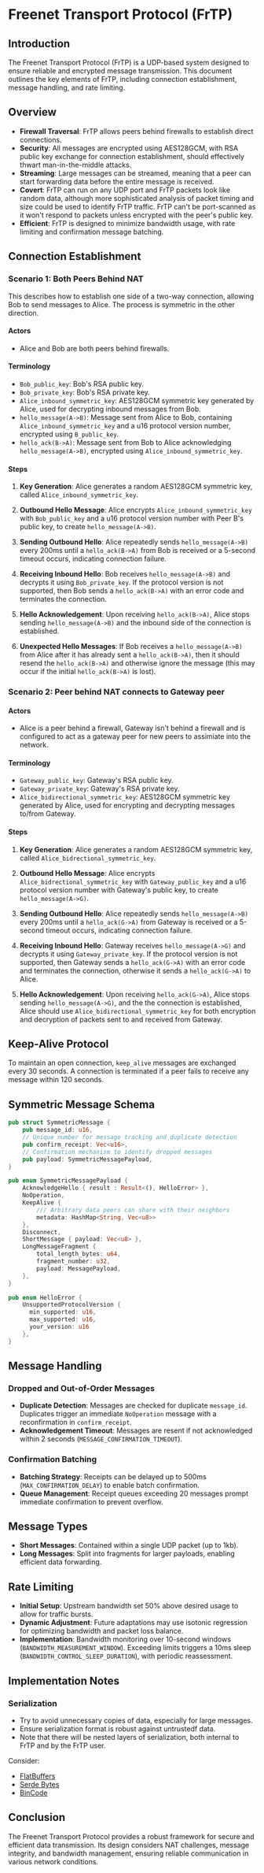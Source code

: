 # Freenet Transport Protocol (FrTP)

## Introduction

The Freenet Transport Protocol (FrTP) is a UDP-based system designed to ensure reliable and encrypted
message transmission. This document outlines the key elements of FrTP, including connection
establishment, message handling, and rate limiting.

## Overview

- **Firewall Traversal**: FrTP allows peers behind firewalls to establish direct connections.
- **Security**: All messages are encrypted using AES128GCM, with RSA public key exchange for
  connection establishment, should effectively thwart man-in-the-middle attacks.
- **Streaming**: Large messages can be streamed, meaning that a peer can start forwarding data
  before the entire message is received.
- **Covert**: FrTP can run on any UDP port and FrTP packets look like random data, although more
  sophisticated analysis of packet timing and size could be used to identify FrTP traffic. FrTP
  can't be port-scanned as it won't respond to packets unless encrypted with the peer's public key.
- **Efficient**: FrTP is designed to minimize bandwidth usage, with rate limiting and confirmation
  message batching.

## Connection Establishment

### Scenario 1: Both Peers Behind NAT

This describes how to establish one side of a two-way connection, allowing Bob to send messages
to Alice. The process is symmetric in the other direction.

#### Actors

- Alice and Bob are both peers behind firewalls.

#### Terminology

- `Bob_public_key`: Bob's RSA public key.
- `Bob_private_key`: Bob's RSA private key.
- `Alice_inbound_symmetric_key`: AES128GCM symmetric key generated by Alice, used for decrypting
  inbound messages from Bob.
- `hello_message(A->B)`: Message sent from Alice to Bob, containing `Alice_inbound_symmetric_key`
  and a u16 protocol version number, encrypted using `B_public_key`.
- `hello_ack(B->A)`: Message sent from Bob to Alice acknowledging `hello_message(A->B)`,
  encrypted using `Alice_inbound_symmetric_key`.

#### Steps

1. **Key Generation**: Alice generates a random AES128GCM symmetric key,
   called `Alice_inbound_symmetric_key`.

2. **Outbound Hello Message**: Alice encrypts `Alice_inbound_symmetric_key` with `Bob_public_key` and
   a u16 protocol version number with Peer B's public key, to create `hello_message(A->B)`.

3. **Sending Outbound Hello**: Alice repeatedly sends `hello_message(A->B)` every 200ms until
   a `hello_ack(B->A)` from Bob is received or a 5-second timeout occurs, indicating connection
   failure.

4. **Receiving Inbound Hello**: Bob receives `hello_message(A->B)` and decrypts it using
   `Bob_private_key`. If the protocol version is not supported, then Bob sends a `hello_ack(B->A)`
   with an error code and terminates the connection.

5. **Hello Acknowledgement**: Upon receiving `hello_ack(B->A)`, Alice stops sending `hello_message(A->B)`
   and the inbound side of the connection is established.

6. **Unexpected Hello Messages**: If Bob receives a `hello_message(A->B)` from Alice after
   it has already sent a `hello_ack(B->A)`, then it should resend the `hello_ack(B->A)` and
   otherwise ignore the message (this may occur if the initial `hello_ack(B->A)` is lost).

### Scenario 2: Peer behind NAT connects to Gateway peer

#### Actors

- Alice is a peer behind a firewall, Gateway isn't behind a firewall and is configured to act as a
  gateway peer for new peers to assimiate into the network.

#### Terminology

- `Gateway_public_key`: Gateway's RSA public key.
- `Gateway_private_key`: Gateway's RSA private key.
- `Alice_bidirectional_symmetric_key`: AES128GCM symmetric key generated by Alice, used for encrypting
  and decrypting messages to/from Gateway.

#### Steps

1. **Key Generation**: Alice generates a random AES128GCM symmetric key,
   called `Alice_bidrectional_symmetric_key`.

2. **Outbound Hello Message**: Alice encrypts `Alice_bidrectional_symmetric_key` with `Gateway_public_key` and
   a u16 protocol version number with Gateway's public key, to create `hello_message(A->G)`.

3. **Sending Outbound Hello**: Alice repeatedly sends `hello_message(A->B)` every 200ms until
   a `hello_ack(G->A)` from Gateway is received or a 5-second timeout occurs, indicating connection
   failure.

4. **Receiving Inbound Hello**: Gateway receives `hello_message(A->G)` and decrypts it using
   `Gateway_private_key`. If the protocol version is not supported, then Gateway sends a `hello_ack(G->A)`
   with an error code and terminates the connection, otherwise it sends a `hello_ack(G->A)` to Alice.

5. **Hello Acknowledgement**: Upon receiving `hello_ack(G->A)`, Alice stops sending `hello_message(A->G)`,
   and the the connection is established, Alice should use `Alice_bidirectional_symmetric_key` for
   both encryption and decryption of packets sent to and received from Gateway.

## Keep-Alive Protocol

To maintain an open connection, `keep_alive` messages are exchanged every 30 seconds. A connection
is terminated if a peer fails to receive any message within 120 seconds.

## Symmetric Message Schema

```rust
pub struct SymmetricMessage {
    pub message_id: u16,
    // Unique number for message tracking and duplicate detection
    pub confirm_receipt: Vec<u16>,
    // Confirmation mechanism to identify dropped messages
    pub payload: SymmetricMessagePayload,
}

pub enum SymmetricMessagePayload {
    AcknowledgeHello { result : Result<(), HelloError> },
    NoOperation,
    KeepAlive {
        /// Arbitrary data peers can share with their neighbors
        metadata: HashMap<String, Vec<u8>>
    },
    Disconnect,
    ShortMessage { payload: Vec<u8> },
    LongMessageFragment {
        total_length_bytes: u64,
        fragment_number: u32,
        payload: MessagePayload,
    },
}

pub enum HelloError {
    UnsupportedProtocolVersion {
      min_supported: u16,
      max_supported: u16,
      your_version: u16
    },
}
```

## Message Handling

### Dropped and Out-of-Order Messages

- **Duplicate Detection**: Messages are checked for duplicate `message_id`. Duplicates trigger 
  an immediate `NoOperation` message with a reconfirmation in `confirm_receipt`.
- **Acknowledgement Timeout**: Messages are resent if not acknowledged within 2 seconds
  (`MESSAGE_CONFIRMATION_TIMEOUT`).

### Confirmation Batching

- **Batching Strategy**: Receipts can be delayed up to 500ms (`MAX_CONFIRMATION_DELAY`) to enable
  batch confirmation.
- **Queue Management**: Receipt queues exceeding 20 messages prompt immediate confirmation to
  prevent overflow.

## Message Types

- **Short Messages**: Contained within a single UDP packet (up to 1kb).
- **Long Messages**: Split into fragments for larger payloads, enabling efficient data forwarding.

## Rate Limiting

- **Initial Setup**: Upstream bandwidth set 50% above desired usage to allow for traffic bursts.
- **Dynamic Adjustment**: Future adaptations may use isotonic regression for optimizing bandwidth
  and packet loss
  balance.
- **Implementation**: Bandwidth monitoring over 10-second windows (`BANDWIDTH_MEASUREMENT_WINDOW`).
  Exceeding limits
  triggers a 10ms sleep (`BANDWIDTH_CONTROL_SLEEP_DURATION`), with periodic reassessment.

## Implementation Notes

### Serialization

- Try to avoid unnecessary copies of data, especially for large messages.
- Ensure serialization format is robust against untrustedf data.
- Note that there will be nested layers of serialization, both internal to FrTP and
  by the FrTP user.

Consider:

- [FlatBuffers](https://crates.io/crates/flatbuffers/)
- [Serde Bytes](https://docs.rs/serde_bytes/latest/serde_bytes/)
- [BinCode](https://github.com/bincode-org/bincode)

## Conclusion

The Freenet Transport Protocol provides a robust framework for secure and efficient data
transmission. Its design considers NAT challenges, message integrity, and bandwidth management,
ensuring reliable communication in various network conditions.
